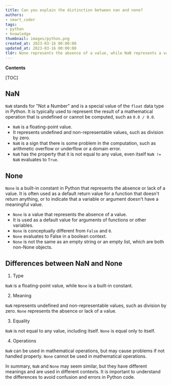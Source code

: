 ```yaml
---
title: Can you explain the distinction between nan and none?
authors:
- smart_coder
tags:
- python
- knowledge
thumbnail: images/python.png
created_at: 2023-03-16 00:00:00
updated_at: 2023-03-16 00:00:00
tldr: None represents the absence of a value, while NaN represents a value that is undefined or unrepresentable.
---
```


**Contents**

[TOC]

## NaN

`NaN` stands for "Not a Number" and is a special value of the `float` data type in Python. It is typically used to represent the result of a mathematical operation that is undefined or cannot be computed, such as `0.0 / 0.0`. 

- `NaN` is a floating-point value. 
- It represents undefined and non-representable values, such as division by zero. 
- `NaN` is a sign that there is some problem in the computation, such as arithmetic overflow or underflow or a domain error. 
- `NaN` has the property that it is not equal to any value, even itself `NaN != NaN` evaluates to `True`. 


## None

`None` is a built-in constant in Python that represents the absence or lack of a value. It is often used as a default return value for a function that doesn't return anything, or to indicate that a variable or argument doesn't have a meaningful value.

- `None` is a value that represents the absence of a value.
- It is used as a default value for arguments of functions or other variables. 
- `None` is conceptually different from `False` and `0`. 
- `None` evaluates to False in a boolean context. 
- `None` is not the same as an empty string or an empty list, which are both non-None objects.


## Differences between NaN and None

1. Type

`NaN` is a floating-point value, while `None` is a built-in constant.

2. Meaning

`NaN` represents undefined and non-representable values, such as division by zero. `None` represents the absence or lack of a value.

3. Equality

`NaN` is not equal to any value, including itself. `None` is equal only to itself.

4. Operations

`NaN` can be used in mathematical operations, but may cause problems if not handled properly. `None` cannot be used in mathematical operations.

In summary, `NaN` and `None` may seem similar, but they have different meanings and are used in different contexts. It is important to understand the differences to avoid confusion and errors in Python code.
